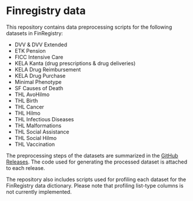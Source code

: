# Finregistry data

This repository contains data preprocessing scripts for the following datasets in FinRegistry:

- DVV & DVV Extended
- ETK Pension
- FICC Intensive Care
- KELA Kanta (drug prescriptions & drug deliveries)
- KELA Drug Reimbursement
- KELA Drug Purchase
- Minimal Phenotype
- SF Causes of Death
- THL AvoHilmo
- THL Birth 
- THL Cancer
- THL Hilmo
- THL Infectious Diseases
- THL Malformations
- THL Social Assistance
- THL Social Hilmo
- THL Vaccination

The preprocessing steps of the datasets are summarized in the [GitHub Releases](https://github.com/dsgelab/finregistry-data/releases). The code used for generating the processed dataset is attached to each release.

The repository also includes scripts used for profiling each dataset for the FinRegistry data dictionary. Please note that profiling list-type columns is not currently implemented.
